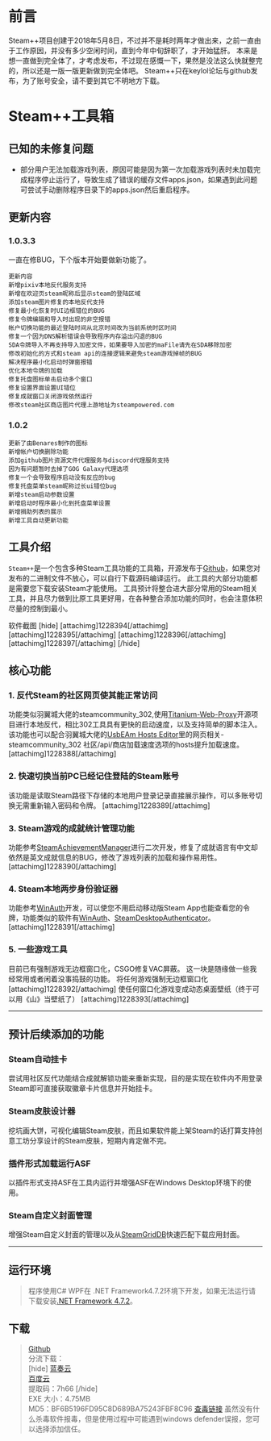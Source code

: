 # 前言

Steam++项目创建于2018年5月8日，不过并不是耗时两年才做出来，之前一直由于工作原因，并没有多少空闲时间，直到今年中旬辞职了，才开始猛肝。
本来是想一直做到完全体了，才考虑发布，不过现在感慨一下，果然是没法这么快就整完的，所以还是一版一版更新做到完全体吧。
Steam++只在keylol论坛与github发布，为了账号安全，请不要到其它不明地方下载。

# Steam++工具箱


## 已知的未修复问题
* 部分用户无法加载游戏列表，原因可能是因为第一次加载游戏列表时未加载完成程序停止运行了，导致生成了错误的缓存文件apps.json，如果遇到此问题可尝试手动删除程序目录下的apps.json然后重启程序。


## 更新内容

### 1.0.3.3
一直在修BUG，下个版本开始要做新功能了。
```
更新内容
新增pixiv本地反代服务支持
新增在欢迎页steam昵称后显示steam的登陆区域
添加steam图片修复的本地反代支持
修复最小化恢复时UI边框错位的BUG
修复令牌编辑和导入时出现的非空报错
帐户切换功能的最近登陆时间从北京时间改为当前系统时区时间
修复一个因为DNS解析错误会导致程序内存溢出闪退的BUG
SDA令牌导入不再支持导入加密文件，如果要导入加密的maFile请先在SDA移除加密
修改初始化的方式和steam api的连接逻辑来避免steam游戏掉帧的BUG
解决程序最小化启动时弹窗报错
优化本地令牌的加载
修复托盘图标单击启动多个窗口
修复设置界面设置UI错位
修复成就窗口关闭游戏依然运行
修改steam社区商店图片代理上游地址为steampowered.com
```

### 1.0.2

```
更新了由Benares制作的图标
新增帐户切换删除功能
添加github图片资源文件代理服务与discord代理服务支持
因为有问题暂时去掉了GOG Galaxy代理选项
修复一个会导致程序启动没有反应的bug
修复托盘菜单steam昵称过长ui错位bug
新增steam启动参数设置
新增启动时程序最小化到托盘菜单设置
新增捐助列表的展示
新增工具自动更新功能
```

## 工具介绍

   `Steam++`是一个包含多种Steam工具功能的工具箱，开源发布于[Github](https://github.com/rmbadmin/SteamTools)，如果您对发布的二进制文件不放心，可以自行下载源码编译运行。
   此工具的大部分功能都是需要您下载安装Steam才能使用。
   工具预计将整合进大部分常用的Steam相关工具，并且尽力做到比原工具更好用，在各种整合添加功能的同时，也会注意体积尽量的控制到最小。

软件截图
[hide]
[attachimg]1228394[/attachimg]
[attachimg]1228395[/attachimg]
[attachimg]1228396[/attachimg]
[attachimg]1228397[/attachimg]
[/hide]

## 核心功能


### 1. 反代Steam的社区网页使其能正常访问

 功能类似羽翼城大佬的steamcommunity_302,使用[Titanium-Web-Proxy](https://github.com/justcoding121/Titanium-Web-Proxy)开源项目进行本地反代，相比302工具具有更快的启动速度，以及支持简单的脚本注入。该功能也可以配合羽翼城大佬的[UsbEAm Hosts Editor](https://www.dogfight360.com/blog/475/)里的网页相关-steamcommunity_302 社区/api/商店加载速度选项的hosts提升加载速度。
[attachimg]1228388[/attachimg]

### 2. 快速切换当前PC已经记住登陆的Steam账号

该功能是读取Steam路径下存储的本地用户登录记录直接展示操作，可以多账号切换无需重新输入密码和令牌。
[attachimg]1228389[/attachimg]

### 3. Steam游戏的成就统计管理功能

 功能参考[SteamAchievementManager](https://github.com/gibbed/SteamAchievementManager)进行二次开发，修复了成就语言有中文却依然是英文成就信息的BUG，修改了游戏列表的加载和操作易用性。
[attachimg]1228390[/attachimg]

### 4. Steam本地两步身份验证器

功能参考[WinAuth](https://github.com/winauth/winauth)开发，可以使您不用启动移动版Steam App也能查看您的令牌，功能类似的软件有[WinAuth](https://github.com/winauth/winauth)、[SteamDesktopAuthenticator](https://github.com/Jessecar96/SteamDesktopAuthenticator)。
[attachimg]1228391[/attachimg]

### 5. 一些游戏工具

目前已有强制游戏无边框窗口化，CSGO修复VAC屏蔽。
这一块是随缘做一些我经常用或者闲着没事捣鼓的功能。
将任何游戏强制无边框窗口化
[attachimg]1228392[/attachimg]
使任何窗口化游戏变成动态桌面壁纸（终于可以用《山》当壁纸了）
[attachimg]1228393[/attachimg]

------


## 预计后续添加的功能


### Steam自动挂卡

尝试用社区反代功能结合成就解锁功能来重新实现，目的是实现在软件内不用登录Steam即可直接获取徽章卡片信息并开始挂卡。

### Steam皮肤设计器

挖坑画大饼，可视化编辑Steam皮肤，而且如果软件能上架Steam的话打算支持创意工坊分享设计的Steam皮肤，短期内肯定做不完。

### 插件形式加载运行ASF

以插件形式支持ASF在工具内运行并增强ASF在Windows Desktop环境下的使用。

### Steam自定义封面管理

 增强Steam自定义封面的管理以及从[SteamGridDB](https://www.steamgriddb.com/)快速匹配下载应用封面。

------


## 运行环境

> 程序使用C# WPF在 .NET Framework4.7.2环境下开发，如果无法运行请下载安装[.NET Framework 4.7.2](https://dotnet.microsoft.com/download/dotnet-framework/net472)。

## 下载

> [Github](https://github.com/rmbadmin/SteamTools/releases)  
> 分流下载：  
> [hide]
> [蓝奏云](https://wws.lanzous.com/iqrxLjrm2kf)  
> [百度云](https://pan.baidu.com/s/1yCimLO0HvptR0OOgpZVBCQ)  
> 提取码：7h66
> [/hide]  
> EXE 大小：4.75MB  
> MD5：BF6B5196FD95C8D689BA75243FBF8C96
> [查毒链接](https://www.virustotal.com/gui/file/1073fc19c3208228b1a00eb9bceab771cbf77ffbf1a6c2de666a0e9a4967db60/detection)
   虽然没有什么杀毒软件报毒，但是使用过程中可能遇到windows defender误报，您可以选择添加信任。